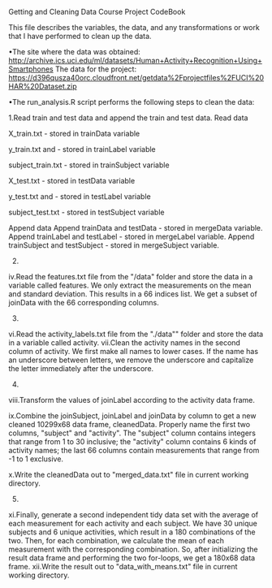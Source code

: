 Getting and Cleaning Data Course Project CodeBook

This file describes the variables, the data, and any transformations or work that I have performed to clean up the data. 

•The site where the data was obtained:
http://archive.ics.uci.edu/ml/datasets/Human+Activity+Recognition+Using+Smartphones
 The data for the project:
https://d396qusza40orc.cloudfront.net/getdata%2Fprojectfiles%2FUCI%20HAR%20Dataset.zip

•The run_analysis.R script performs the following steps to clean the data:

1.Read train and test data and append the train and test data.
Read data

X_train.txt - stored in trainData variable

y_train.txt and - stored in trainLabel variable

subject_train.txt - stored in trainSubject variable

X_test.txt - stored in testData variable

y_test.txt and - stored in testLabel variable

subject_test.txt - stored in testSubject variable

Append data
Append trainData and testData - stored in mergeData variable.
Append trainLabel and testLabel - stored in mergeLabel variable.
Append trainSubject and testSubject - stored in mergeSubject variable.

2. 
iv.Read the features.txt file from the "/data" folder and store the data in a variable called features. We only extract the measurements on the mean and standard deviation. This results in a 66 indices list. We get a subset of joinData with the 66 corresponding columns.

3.
vi.Read the activity_labels.txt file from the "./data"" folder and store the data in a variable called activity.
vii.Clean the activity names in the second column of activity. We first make all names to lower cases. If the name has an underscore between letters, we remove the underscore and capitalize the letter immediately after the underscore.

4.
viii.Transform the values of joinLabel according to the activity data frame.

ix.Combine the joinSubject, joinLabel and joinData by column to get a new cleaned 10299x68 data frame, cleanedData. Properly name the first two columns, "subject" and "activity". The "subject" column contains integers that range from 1 to 30 inclusive; the "activity" column contains 6 kinds of activity names; the last 66 columns contain measurements that range from -1 to 1 exclusive.

x.Write the cleanedData out to "merged_data.txt" file in current working directory.

5. 
xi.Finally, generate a second independent tidy data set with the average of each measurement for each activity and each subject. We have 30 unique subjects and 6 unique activities, which result in a 180 combinations of the two. Then, for each combination, we calculate the mean of each measurement with the corresponding combination. So, after initializing the result data frame and performing the two for-loops, we get a 180x68 data frame.
xii.Write the result out to "data_with_means.txt" file in current working directory. 

